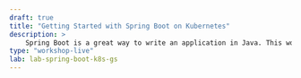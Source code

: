 ```yaml
---
draft: true
title: "Getting Started with Spring Boot on Kubernetes"
description: >
    Spring Boot is a great way to write an application in Java. This workshop shows you how to create a Spring Boot application and run it in Kubernetes with as little fuss and bother as possible. And there’s no YAML. To do this, we need to do three things: Create a Spring Boot application. Containerize it, and push the container to a registry. Deploy it to Kubernetes.
type: "workshop-live"
lab: lab-spring-boot-k8s-gs
---
```


